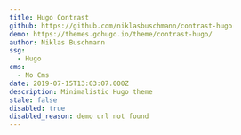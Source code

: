 ```yaml
---
title: Hugo Contrast
github: https://github.com/niklasbuschmann/contrast-hugo
demo: https://themes.gohugo.io/theme/contrast-hugo/
author: Niklas Buschmann
ssg:
  - Hugo
cms:
  - No Cms
date: 2019-07-15T13:03:07.000Z
description: Minimalistic Hugo theme
stale: false
disabled: true
disabled_reason: demo url not found
---
```

